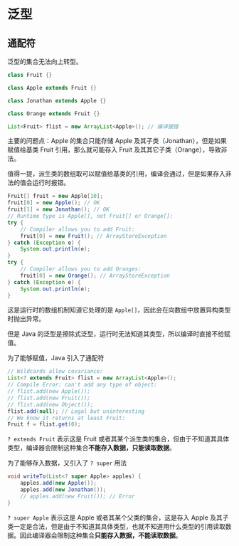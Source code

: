 # 泛型

## 通配符

泛型的集合无法向上转型。

```java
class Fruit {}

class Apple extends Fruit {}

class Jonathan extends Apple {}

class Orange extends Fruit {}

List<Fruit> flist = new ArrayList<Apple>(); // 编译报错
```

主要的问题点：Apple 的集合只能存储 Apple 及其子类（Jonathan），但是如果赋值给基类 Fruit 引用，那么就可能存入 Fruit 及其其它子类（Orange），导致非法。

值得一提，派生类的数组取可以赋值给基类的引用，编译会通过，但是如果存入非法的值会运行时报错。

```java
Fruit[] fruit = new Apple[10];
fruit[0] = new Apple(); // OK
fruit[1] = new Jonathan(); // OK
// Runtime type is Apple[], not Fruit[] or Orange[]:
try {
    // Compiler allows you to add Fruit:
    fruit[0] = new Fruit(); // ArrayStoreException
} catch (Exception e) {
    System.out.println(e);
}
try {
    // Compiler allows you to add Oranges:
    fruit[0] = new Orange(); // ArrayStoreException
} catch (Exception e) {
    System.out.println(e);
}
```

这是运行时的数组机制知道它处理的是 `Apple[]`，因此会在向数组中放置异构类型时抛出异常。

但是 Java 的泛型是擦除式泛型，运行时无法知道其类型，所以编译时直接不给赋值。

为了能够赋值，Java 引入了通配符

```java
// Wildcards allow covariance:
List<? extends Fruit> flist = new ArrayList<Apple>();
// Compile Error: can't add any type of object:
// flist.add(new Apple());
// flist.add(new Fruit());
// flist.add(new Object());
flist.add(null); // Legal but uninteresting
// We know it returns at least Fruit:
Fruit f = flist.get(0);
```

`? extends Fruit` 表示这是 Fruit 或者其某个派生类的集合，但由于不知道其具体类型，编译器会限制这种集合**不能存入数据，只能读取数据**。

为了能够存入数据，又引入了 `? super` 用法

```java
void writeTo(List<? super Apple> apples) {
    apples.add(new Apple());
    apples.add(new Jonathan());
    // apples.add(new Fruit()); // Error
}
```

`? super Apple` 表示这是 Apple 或者其某个父类的集合，这是存入 Apple 及其子类一定是合法，但是由于不知道其具体类型，也就不知道用什么类型的引用读取数据。因此编译器会限制这种集合**只能存入数据，不能读取数据**。